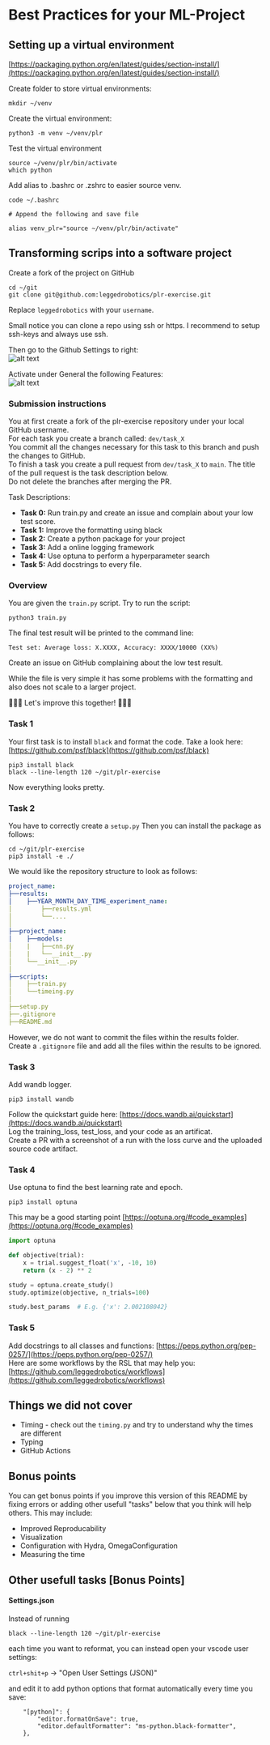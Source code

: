 # Best Practices for your ML-Project

## Setting up a virtual environment
[https://packaging.python.org/en/latest/guides/section-install/](https://packaging.python.org/en/latest/guides/section-install/)


Create folder to store virtual environments:
```shell
mkdir ~/venv
```

Create the virtual environment:
```shell
python3 -m venv ~/venv/plr
```

Test the virtual environment
```shell
source ~/venv/plr/bin/activate
which python
```

Add alias to .bashrc or .zshrc to easier source venv.
```shell
code ~/.bashrc

# Append the following and save file

alias venv_plr="source ~/venv/plr/bin/activate"
```

## Transforming scrips into a software project
Create a fork of the project on GitHub
```shell
cd ~/git
git clone git@github.com:leggedrobotics/plr-exercise.git
```

Replace `leggedrobotics` with your `username`.

Small notice you can clone a repo using ssh or https. 
I recommend to setup ssh-keys and always use ssh. 

Then go to the Github Settings to right:  
![alt text](docs/repo.jpg)


Activate under General the following Features:  
![alt text](docs/features.jpg)

### Submission instructions
You at first create a fork of the plr-exercise repository under your local GitHub username.  
For each task you create a branch called: `dev/task_X`  
You commit all the changes necessary for this task to this branch and push the changes to GitHub.  
To finish a task you create a pull request from `dev/task_X` to `main`. 
The title of the pull request is the task description below.  
Do not delete the branches after merging the PR.  

Task Descriptions:
- **Task 0:** Run train.py and create an issue and complain about your low test score.
- **Task 1:** Improve the formatting using black
- **Task 2:** Create a python package for your project
- **Task 3:** Add a online logging framework
- **Task 4:** Use optuna to perform a hyperparameter search
- **Task 5:** Add docstrings to every file.


### Overview
You are given the `train.py` script.
Try to run the script: 

```shell
python3 train.py
```

The final test result will be printed to the command line:
```shell
Test set: Average loss: X.XXXX, Accuracy: XXXX/10000 (XX%)
```
Create an issue on GitHub complaining about the low test result.

While the file is very simple it has some problems with the formatting and also does not scale to a larger project. 


🚀🚀🚀 Let's improve this together! 🚀🚀🚀


### Task 1
Your first task is to install `black` and format the code. 
Take a look here: [https://github.com/psf/black](https://github.com/psf/black)

```shell
pip3 install black
black --line-length 120 ~/git/plr-exercise
```
Now everything looks pretty.


### Task 2
You have to correctly create a `setup.py`
Then you can install the package as follows:

```
cd ~/git/plr-exercise
pip3 install -e ./
```

We would like the repository structure to look as follows:

```yaml
project_name:
├──results:	
│    ├──YEAR_MONTH_DAY_TIME_experiment_name:
│        ├──results.yml 
│        └──....
│
├──project_name:
│    ├──models:
│    |   ├──cnn.py
│    |   └──__init__.py
│    └──__init__.py   
│        
├──scripts:
│    ├──train.py
│    └──timeing.py 
│
├──setup.py
├──.gitignore
├──README.md
```

However, we do not want to commit the files within the results folder.  
Create a `.gitignore` file and add all the files within the results to be ignored.

### Task 3
Add wandb logger.

```shell
pip3 install wandb
```
Follow the quickstart guide here: [https://docs.wandb.ai/quickstart](https://docs.wandb.ai/quickstart)  
Log the training_loss, test_loss, and your code as an artificat.  
Create a PR with a screenshot of a run with the loss curve and the uploaded source code artifact.  


### Task 4
Use optuna to find the best learning rate and epoch.

```shell
pip3 install optuna
```

This may be a good starting point [https://optuna.org/#code_examples](https://optuna.org/#code_examples)

```python
import optuna

def objective(trial):
    x = trial.suggest_float('x', -10, 10)
    return (x - 2) ** 2

study = optuna.create_study()
study.optimize(objective, n_trials=100)

study.best_params  # E.g. {'x': 2.002108042}
```

### Task 5 
Add docstrings to all classes and functions: [https://peps.python.org/pep-0257/](https://peps.python.org/pep-0257/)  
Here are some workflows by the RSL that may help you: [https://github.com/leggedrobotics/workflows](https://github.com/leggedrobotics/workflows)


## Things we did not cover
- Timing - check out the `timing.py` and try to understand why the times are different 
- Typing
- GitHub Actions

## Bonus points

You can get bonus points if you improve this version of this README by fixing errors or adding other usefull "tasks" below that you think will help others.
This may include: 
- Improved Reproducability
- Visualization
- Configuration with Hydra, OmegaConfiguration
- Measuring the time

## Other usefull tasks [Bonus Points]

#### Settings.json
Instead of running
```shell
black --line-length 120 ~/git/plr-exercise
```
each time you want to reformat, you can instead open your vscode user settings:

`ctrl+shit+p` -> "Open User Settings (JSON)"

and edit it to add python options that format automatically every time you save:
```
    "[python]": {
        "editor.formatOnSave": true,
        "editor.defaultFormatter": "ms-python.black-formatter",
    },
```
